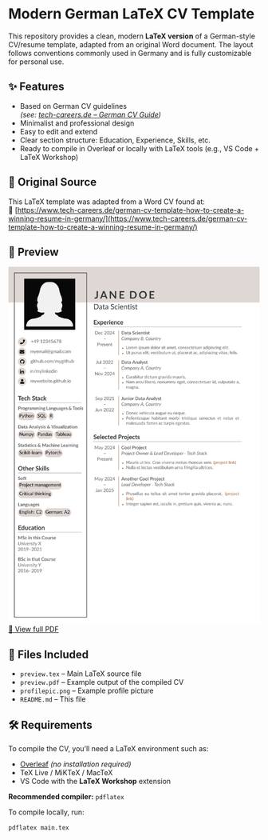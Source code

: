 # Modern German LaTeX CV Template

This repository provides a clean, modern **LaTeX version** of a German-style CV/resume template, adapted from an original Word document. The layout follows conventions commonly used in Germany and is fully customizable for personal use.

## ✨ Features

- Based on German CV guidelines  
  _(see: [tech-careers.de – German CV Guide](https://www.tech-careers.de/german-cv-template-how-to-create-a-winning-resume-in-germany/))_
- Minimalist and professional design
- Easy to edit and extend
- Clear section structure: Education, Experience, Skills, etc.
- Ready to compile in Overleaf or locally with LaTeX tools (e.g., VS Code + LaTeX Workshop)

## 📌 Original Source

This LaTeX template was adapted from a Word CV found at:  
🔗 [https://www.tech-careers.de/german-cv-template-how-to-create-a-winning-resume-in-germany/](https://www.tech-careers.de/german-cv-template-how-to-create-a-winning-resume-in-germany/)

## 📸 Preview

![CV Preview](preview.png)
[📄 View full PDF](PDF/preview.pdf)

## 📁 Files Included

- `preview.tex` – Main LaTeX source file
- `preview.pdf` – Example output of the compiled CV
- `profilepic.png` – Example profile picture
- `README.md` – This file

## 🛠️ Requirements

To compile the CV, you’ll need a LaTeX environment such as:

- [Overleaf](https://www.overleaf.com/) _(no installation required)_
- TeX Live / MiKTeX / MacTeX
- VS Code with the **LaTeX Workshop** extension

**Recommended compiler:** `pdflatex`

To compile locally, run:

```bash
pdflatex main.tex
```

